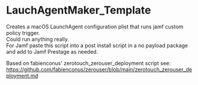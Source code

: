 # LauchAgentMaker_Template
Creates a macOS LaunchAgent configuration plist that runs jamf custom policy trigger.  
Could run anything really.  
For Jamf paste this script into a post install script
in a no payload package and add to Jamf Prestage as needed.

Based on fabienconus' zerotouch_zerouser_deployment script see:
https://github.com/fabienconus/zerouser/blob/main/zerotouch_zerouser_deployment.md
